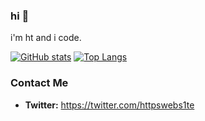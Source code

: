 ### hi 👋

i'm ht and i code.

[![GitHub stats](https://github-readme-stats.vercel.app/api?username=httpswebsite&show_icons=true&theme=dark)](https://github.com/anuraghazra/github-readme-stats)
[![Top Langs](https://github-readme-stats.vercel.app/api/top-langs/?username=httpswebsite&langs_count=50&layout=compact&theme=dark)](https://github.com/anuraghazra/github-readme-stats)

### Contact Me

- **Twitter:** https://twitter.com/httpswebs1te
